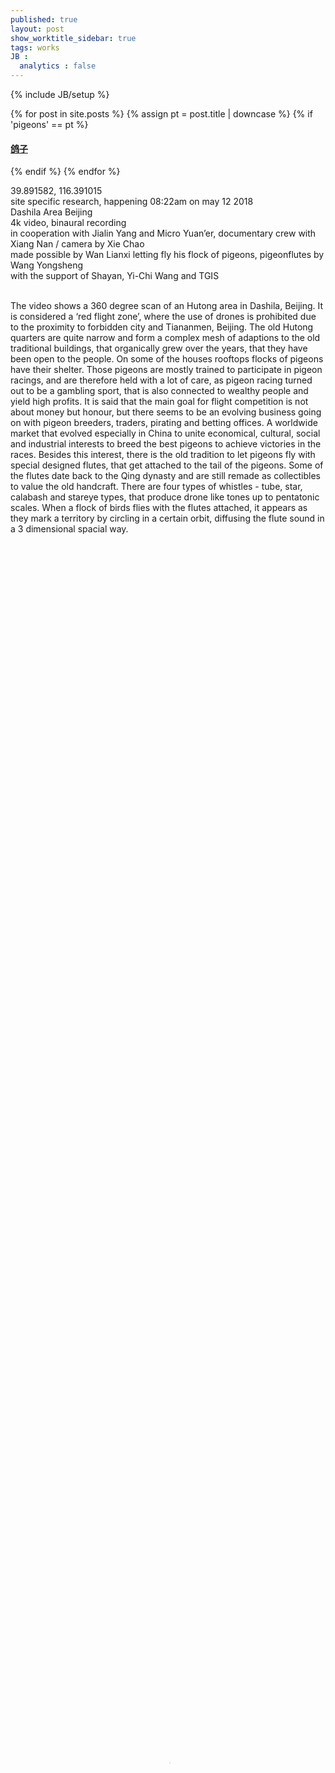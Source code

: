 ```yaml
---
published: true
layout: post
show_worktitle_sidebar: true
tags: works
JB :
  analytics : false
---
```


{% include JB/setup %}


{% for post in site.posts %}
	{% assign pt = post.title | downcase %}
	{% if 'pigeons' == pt %}
<h4><a href="{{ BASE_PATH }}{{ post.url }}">鸽子</a></h4>
	{% endif %}
{% endfor %}

<p>
39.891582, 116.391015<br />
site specific research, happening 08:22am on may 12 2018<br />
Dashila Area Beijing<br />
4k video, binaural recording<br />
in cooperation with Jialin Yang and Micro Yuan’er, documentary crew with Xiang Nan / camera by Xie Chao<br />
made possible by Wan Lianxi letting fly his flock of pigeons, pigeonflutes by Wang Yongsheng<br />
with the support of Shayan, Yi-Chi Wang and TGIS
<br /><br />

The video shows a 360 degree scan of an Hutong area in Dashila, Beijing. It is considered a ‘red flight zone’, where the use of drones is prohibited due to the proximity to forbidden city and Tiananmen, Beijing. 
The old Hutong quarters are quite narrow and form a complex mesh of adaptions to the old traditional buildings, that organically grew over the years, that they have been open to the people. On some of the houses rooftops flocks of pigeons have their shelter. Those pigeons are mostly trained to participate in pigeon racings, and are therefore held with a lot of care, as pigeon racing turned out to be a gambling sport, that is also connected to wealthy people and yield high profits. It is said that the main goal for flight competition is not about money but honour, but there seems to be an evolving business going on with pigeon breeders, traders, pirating and betting offices. A worldwide market that evolved especially in China to unite economical, cultural, social and industrial interests to breed the best pigeons to achieve victories in the races. 
Besides this interest, there is the old tradition to let pigeons fly with special designed flutes, that get attached to the tail of the pigeons. Some of the flutes date back to the Qing dynasty and are still remade as collectibles to value the old handcraft. There are four types of whistles - tube, star, calabash and stareye types, that produce drone like tones up to pentatonic scales. When a flock of birds flies with the flutes attached, it appears as they mark a territory by circling in a certain orbit, diffusing the flute sound in a 3 dimensional spacial way.

<br /><br />

<video preload="metadata" poster="{{ site.url }}/images/pigeons_small_down.jpg" width="100%" height="100%" controls>
  <source src="{{ site.url }}/images/pigeons_small_down.mp4" type="video/mp4">
</video>



<img src="{{ site.url }}/images/pigeons_google_earth_lg.jpg" alt="image">
<p></p>
<img src="{{ site.url }}/images/pigeon_pipe_smaller_lg.jpg" alt="image">
<p></p>
<img src="{{ site.url }}/images/pigeon_wing_smaller_lg.jpg" alt="image">



{% comment %}

<font color="grey">(c)<br /></font>
{% endcomment %}
